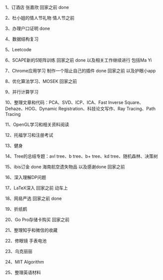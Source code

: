 1、订酒店 张嘉欣 回家之前 done

2、杜小姐的情人节礼物 情人节之前

3、办理户口证明 done

4、数据结构复习

5、Leetcode

6、SCAPE新的S矩阵训练 回家之前 done 以及相关工作继续进行 包括Ma Yi 

7、Chrome应用学习 制作一个阻止自己的插件 done  回家之前 以及护眼小app

8、优化算法学习、MOSEK 回家之前

9、并行计算学习

10、整理文章和代码：PCA、SVD、ICP、ICA、Fast Inverse Square、Dehaze、HOG、Dynamic Registration、科技论文写作、Ray Tracing、Path Tracing

11、OpenGL学习和相关资料阅读

12、托福学习和注册考试

13、健身

14、Tree的总结专题：avl tree、b tree、b+ tree、kd tree、随机森林、决策树

15、ibis订金 done 海南航空遗失物品 以及感谢done 回家之前

16、深入理解DP问题

17、LaTeX深入 回家之前 动车上

18、网易严选 回家之前 done

19、折纸鹤

20、Go Pro存储卡购买 回家之前

21、整理知乎和微信的收藏

22、修眼镜 手表电池

23、乌克丽丽

24、MIT Algorithm

25、整理英语材料